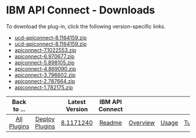 
# IBM API Connect - Downloads

To download the plug-in, click the following version-specific links.

- [ucd-apiconnect-8.1164159.zip](https://raw.githubusercontent.com/UrbanCode/IBM-UCD-PLUGINS/main/files/apiconnect/ucd-apiconnect-8.1171240.zip)
- [ucd-apiconnect-8.1164159.zip](https://raw.githubusercontent.com/UrbanCode/IBM-UCD-PLUGINS/main/files/apiconnect/ucd-apiconnect-8.1164159.zip)
- [apiconnect-7.1022553.zip](https://raw.githubusercontent.com/UrbanCode/IBM-UCD-PLUGINS/main/files/apiconnect/apiconnect-7.1022553.zip)
- [apiconnect-6.970677.zip](https://raw.githubusercontent.com/UrbanCode/IBM-UCD-PLUGINS/main/files/apiconnect/apiconnect-6.970677.zip)
- [apiconnect-5.898105.zip](https://raw.githubusercontent.com/UrbanCode/IBM-UCD-PLUGINS/main/files/apiconnect/apiconnect-5.898105.zip)
- [apiconnect-4.869090.zip](https://raw.githubusercontent.com/UrbanCode/IBM-UCD-PLUGINS/main/files/apiconnect/apiconnect-4.869090.zip)
- [apiconnect-3.796602.zip](https://raw.githubusercontent.com/UrbanCode/IBM-UCD-PLUGINS/main/files/apiconnect/apiconnect-3.796602.zip)
- [apiconnect-2.787664.zip](https://raw.githubusercontent.com/UrbanCode/IBM-UCD-PLUGINS/main/files/apiconnect/apiconnect-2.787664.zip)
- [apiconnect-1.782175.zip](https://raw.githubusercontent.com/UrbanCode/IBM-UCD-PLUGINS/main/files/apiconnect/apiconnect-1.782175.zip)

|Back to ...||Latest Version|IBM API Connect ||||||
| :---: | :---: | :---: | :---: | :---: | :---: | :---: | :---: | :---: |
|[All Plugins](../../index.md)|[Deploy Plugins](../README.md)|[8.1171240](https://raw.githubusercontent.com/UrbanCode/IBM-UCD-PLUGINS/main/files/apiconnect/ucd-apiconnect-8.1171240.zip)|[Readme](README.md)|[Overview](overview.md)|[Usage](usage.md)|[Tutorials](tutorials.md)|[Steps](steps.md)|[Troubleshooting](troubleshooting.md)|
